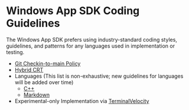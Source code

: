 # Windows App SDK Coding Guidelines

The Windows App SDK prefers using industry-standard coding styles, guidelines, and patterns for any
languages used in implementation or testing.

* [Git Checkin-to-main Policy](Coding-Guidelines/GitCheckinToMainPolicy.md)
* [Hybrid CRT](Coding-Guidelines/HybridCRT.md)
* Languages (This list is non-exhaustive; new guidelines for languages will be added over time)
  * [C++](Coding-Guidelines/Languages-CPP.md)
  * [Markdown](Coding-Guidelines/Languages-Markdown.md)
* Experimental-only Implementation via [TerminalVelocity](Coding-Guidelines/TerminalVelocity.md)
